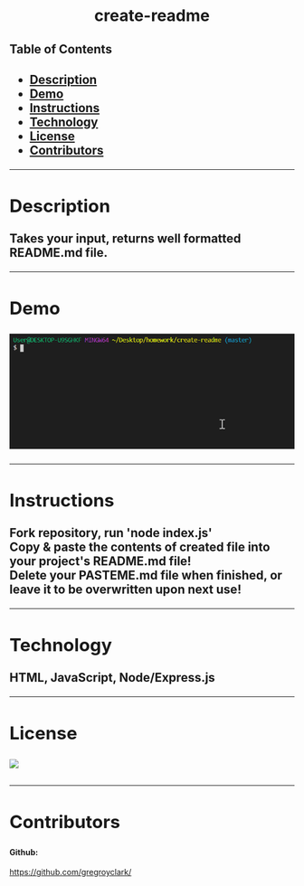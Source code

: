 <h1 align="center">create-readme</h1> 
  <h2>Table of Contents<h2>
  <ul>
  <li><a href="#description">Description</a></li>
  <li><a href="#demo">Demo</a></li>
  <li><a href="#instructions">Instructions</a></li>
  <li><a href="#tech">Technology</a></li>
  <li><a href="#license">License</a></li>
  <li><a href="#contr">Contributors</a></li>
  </ul>
    <hr>
  <div id="description"><h2>Description</h2> </div>
  Takes your input, returns well formatted README.md file.
  <hr>
  <div id="demo"><h2>Demo</h2></div>
  <p><img src="assets/create-readme.gif"></p>
  <hr>
  <div id="instructions"><h2>Instructions</h2> </div>
  <p>
  Fork repository, run 'node index.js'
  <br/>
  Copy & paste the contents of created file into your project's README.md file!
  <br/>
  Delete your PASTEME.md file when finished, or leave it to be overwritten upon next use!
  </p>
  <hr>
  <div id="tech"><h2>Technology</h2></div>           
  <p>HTML, JavaScript, Node/Express.js</p>
  <hr>
  <div id="license"><h2>License</h2></div>
  <p><img align="left" src="https://img.shields.io/badge/License-MIT-blue"></p><br>
  <hr>
  <div id="contr"><h2>Contributors</h2> </div>
   
  <h4>Github:</h4> <a href="https://github.com/gregroyclark/">https://github.com/gregroyclark/</a>